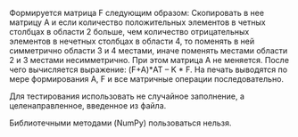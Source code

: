Формируется матрица F следующим образом: Скопировать в нее матрицу А  и если количество положительных элементов в четных столбцах в области 2 больше,
чем количество отрицательных  элементов в нечетных столбцах в области 4, то поменять в ней симметрично области 3 и 4 местами, иначе  поменять местами 
области 2 и 3 местами несимметрично. При этом матрица А не меняется. После чего вычисляется выражение: (F+A)*AT – K * F. На печать выводятся по мере 
формирования А, F и все матричные операции последовательно. 

Для тестирования использовать не случайное заполнение, а целенаправленное, введенное из файла.




Библиотечными методами (NumPy) пользоваться нельзя.

